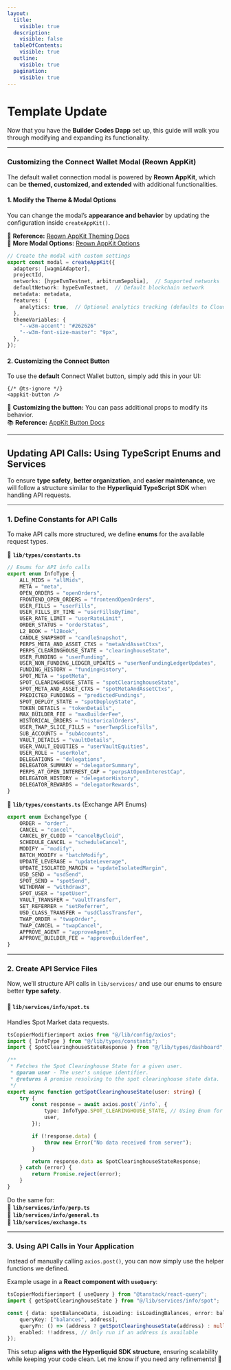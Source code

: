 ```yaml
---
layout:
  title:
    visible: true
  description:
    visible: false
  tableOfContents:
    visible: true
  outline:
    visible: true
  pagination:
    visible: true
---
```


# Template Update

Now that you have the **Builder Codes Dapp** set up, this guide will walk you through modifying and expanding its functionality.&#x20;

***

### **Customizing the Connect Wallet Modal (Reown AppKit)**

The default wallet connection modal is powered by **Reown AppKit**, which can be **themed, customized, and extended** with additional functionalities.

#### **1. Modify the Theme & Modal Options**

You can change the modal’s **appearance and behavior** by updating the configuration inside `createAppKit()`.

📌 **Reference:** [Reown AppKit Theming Docs](https://docs.reown.com/appkit/vue/core/theming#themevariables)\
📌 **More Modal Options:** [Reown AppKit Options](https://docs.reown.com/appkit/next/core/options)

```ts
// Create the modal with custom settings
export const modal = createAppKit({
  adapters: [wagmiAdapter],  
  projectId, 
  networks: [hypeEvmTestnet, arbitrumSepolia],  // Supported networks
  defaultNetwork: hypeEvmTestnet,  // Default blockchain network
  metadata: metadata,
  features: {
    analytics: true,  // Optional analytics tracking (defaults to Cloud settings)
  },
  themeVariables: {
    "--w3m-accent": "#262626"
    "--w3m-font-size-master": "9px",
  },
});
```

#### **2. Customizing the Connect Button**

To use the **default** Connect Wallet button, simply add this in your UI:

```tsx
{/* @ts-ignore */}
<appkit-button />
```

📌 **Customizing the button:** You can pass additional props to modify its behavior.\
📚 **Reference:** [AppKit Button Docs](https://docs.reown.com/appkit/next/core/components)

***

## **Updating API Calls: Using TypeScript Enums and Services**

To ensure **type safety**, **better organization**, and **easier maintenance**, we will follow a structure similar to the **Hyperliquid TypeScript SDK** when handling API requests.

***

### **1. Define Constants for API Calls**

To make API calls more structured, we define **enums** for the available request types.

📁 **`lib/types/constants.ts`**

```ts
// Enums for API info calls
export enum InfoType {
    ALL_MIDS = "allMids",
    META = "meta",
    OPEN_ORDERS = "openOrders",
    FRONTEND_OPEN_ORDERS = "frontendOpenOrders",
    USER_FILLS = "userFills",
    USER_FILLS_BY_TIME = "userFillsByTime",
    USER_RATE_LIMIT = "userRateLimit",
    ORDER_STATUS = "orderStatus",
    L2_BOOK = "l2Book",
    CANDLE_SNAPSHOT = "candleSnapshot",
    PERPS_META_AND_ASSET_CTXS = "metaAndAssetCtxs",
    PERPS_CLEARINGHOUSE_STATE = "clearinghouseState",
    USER_FUNDING = "userFunding",
    USER_NON_FUNDING_LEDGER_UPDATES = "userNonFundingLedgerUpdates",
    FUNDING_HISTORY = "fundingHistory",
    SPOT_META = "spotMeta",
    SPOT_CLEARINGHOUSE_STATE = "spotClearinghouseState",
    SPOT_META_AND_ASSET_CTXS = "spotMetaAndAssetCtxs",
    PREDICTED_FUNDINGS = "predictedFundings",
    SPOT_DEPLOY_STATE = "spotDeployState",
    TOKEN_DETAILS = "tokenDetails",
    MAX_BUILDER_FEE = "maxBuilderFee",
    HISTORICAL_ORDERS = "historicalOrders",
    USER_TWAP_SLICE_FILLS = "userTwapSliceFills",
    SUB_ACCOUNTS = "subAccounts",
    VAULT_DETAILS = "vaultDetails",
    USER_VAULT_EQUITIES = "userVaultEquities",
    USER_ROLE = "userRole",
    DELEGATIONS = "delegations",
    DELEGATOR_SUMMARY = "delegatorSummary",
    PERPS_AT_OPEN_INTEREST_CAP = "perpsAtOpenInterestCap",
    DELEGATOR_HISTORY = "delegatorHistory",
    DELEGATOR_REWARDS = "delegatorRewards",
}
```

📁 **`lib/types/constants.ts`** (Exchange API Enums)

```ts
export enum ExchangeType {
    ORDER = "order",
    CANCEL = "cancel",
    CANCEL_BY_CLOID = "cancelByCloid",
    SCHEDULE_CANCEL = "scheduleCancel",
    MODIFY = "modify",
    BATCH_MODIFY = "batchModify",
    UPDATE_LEVERAGE = "updateLeverage",
    UPDATE_ISOLATED_MARGIN = "updateIsolatedMargin",
    USD_SEND = "usdSend",
    SPOT_SEND = "spotSend",
    WITHDRAW = "withdraw3",
    SPOT_USER = "spotUser",
    VAULT_TRANSFER = "vaultTransfer",
    SET_REFERRER = "setReferrer",
    USD_CLASS_TRANSFER = "usdClassTransfer",
    TWAP_ORDER = "twapOrder",
    TWAP_CANCEL = "twapCancel",
    APPROVE_AGENT = "approveAgent",
    APPROVE_BUILDER_FEE = "approveBuilderFee",
}
```

***

### **2. Create API Service Files**

Now, we’ll structure API calls in `lib/services/` and use our enums to ensure better **type safety**.

#### 📁 **`lib/services/info/spot.ts`**

Handles Spot Market data requests.

```ts
tsCopierModifierimport axios from "@/lib/config/axios";
import { InfoType } from "@/lib/types/constants";
import { SpotClearinghouseStateResponse } from "@/lib/types/dashboard";

/**
 * Fetches the Spot Clearinghouse State for a given user.
 * @param user - The user's unique identifier.
 * @returns A promise resolving to the spot clearinghouse state data.
 */
export async function getSpotClearinghouseState(user: string) {
    try {
        const response = await axios.post(`/info`, {
            type: InfoType.SPOT_CLEARINGHOUSE_STATE, // Using Enum for safety
            user,
        });

        if (!response.data) {
            throw new Error("No data received from server");
        }

        return response.data as SpotClearinghouseStateResponse;
    } catch (error) {
        return Promise.reject(error);
    }
}
```

Do the same for:\
📁 **`lib/services/info/perp.ts`**\
📁 **`lib/services/info/general.ts`**\
📁 **`lib/services/exchange.ts`**

***

### **3. Using API Calls in Your Application**

Instead of manually calling `axios.post()`, you can now simply use the helper functions we defined.

Example usage in a **React component with `useQuery`**:

```ts
tsCopierModifierimport { useQuery } from "@tanstack/react-query";
import { getSpotClearinghouseState } from "@/lib/services/info/spot";

const { data: spotBalanceData, isLoading: isLoadingBalances, error: balanceError } = useQuery({
    queryKey: ["balances", address],
    queryFn: () => (address ? getSpotClearinghouseState(address) : null),
    enabled: !!address, // Only run if an address is available
});
```

This setup **aligns with the Hyperliquid SDK structure**, ensuring scalability while keeping your code clean. Let me know if you need any refinements! 🚀
